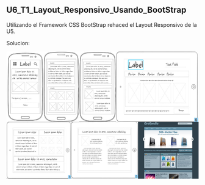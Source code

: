 ## U6_T1_Layout_Responsivo_Usando_BootStrap

Utilizando el Framework CSS BootStrap rehaced el Layout Responsivo de la U5.

Solucion:

![GitHub Logo](./layout6JCG.jpg)
